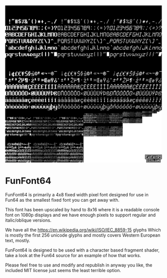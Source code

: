 
![FunFont64](https://github.com/xriss/fun64/blob/master/art/funfont64/funfont64_mips.fat.png "FunFont64")

FunFont64
=========

FunFont64 is primarily a 4x8 fixed width pixel font designed for use in 
Fun64 as the smallest fixed font you can get away with.

This font has been upscaled by hand to 8x16 where it is a readable 
console font on 1080p displays and we have enough pixels to support 
regular and italic/oblique versions.

We have all the https://en.wikipedia.org/wiki/ISO/IEC_8859-15 glyphs 
Which is mostly the first 256 unicode glyphs and mostly covers Western 
European text, mostly.

FunFont64 is designed to be used with a character based fragment 
shader, take a look at the Fun64 source for an example of how that 
works.

Please feel free to use and modify and republish in anyway you like, the 
included MIT license just seems the least terrible option.
